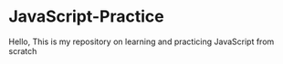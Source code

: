 # JavaScript-Practice
Hello, This is my repository on learning and practicing JavaScript from scratch
